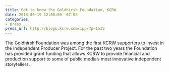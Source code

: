 ```yaml
---
title: Get to know the Goldhirsh Foundation, KCRW
date: 2013-09-19 12:00:00 -07:00
categories:
- press
press_url: http://blogs.kcrw.com/ipp/?p=1535
---
```


The Goldhirsh Foundation was among the first KCRW supporters to invest in the Independent Producer Project. For the past two years the Foundation has provided grant funding that allows KCRW to provide financial and production support to some of public media’s most innovative independent storytellers.
